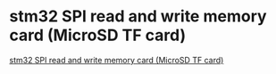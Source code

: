 # stm32 SPI read and write memory card (MicroSD TF card)
[stm32 SPI read and write memory card (MicroSD TF card)](https://aiwithcloud.com/2022/09/16/stm32_spi_read_and_write_memory_card_microsd_tf_card/)